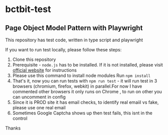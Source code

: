 # bctbit-test
## Page Object Model Pattern with Playwright


This repository has test code, written in type script and playwright

If you want to run test locally, please follow these steps:

1. Clone this repository
2. Prerequisite - `node.js` has to be installed. If it is not installed, please visit [official website](https://nodejs.org/en/download/) for instructions 
3. Please use this command to install node modules Run `npm install` 
4. That's it, now you can run tests with `npm run test` - it will run test in 3 browsers (chromium, firefox, webkit) in parallel.For now I have commented other browsers it only runs on Chrome , to run on other you can uncomment in config
5. Since it is PROD site it has email checks, to identify real emaiil vs fake, please use one real email
6. Sometimes Google Captcha shows up then test fails, this isnt in the control

Thanks
